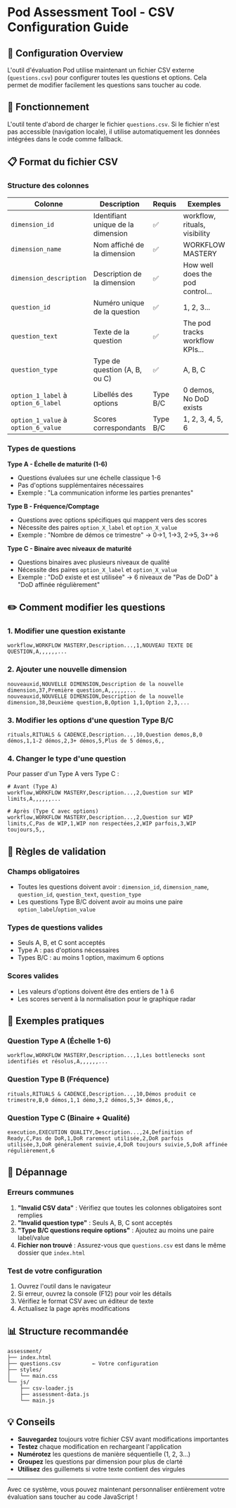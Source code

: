 # Pod Assessment Tool - CSV Configuration Guide

## 📄 Configuration Overview

L'outil d'évaluation Pod utilise maintenant un fichier CSV externe (`questions.csv`) pour configurer toutes les questions et options. Cela permet de modifier facilement les questions sans toucher au code.

## 🔧 Fonctionnement

L'outil tente d'abord de charger le fichier `questions.csv`. Si le fichier n'est pas accessible (navigation locale), il utilise automatiquement les données intégrées dans le code comme fallback.

## 📋 Format du fichier CSV

### Structure des colonnes

| Colonne | Description | Requis | Exemples |
|---------|-------------|---------|----------|
| `dimension_id` | Identifiant unique de la dimension | ✅ | workflow, rituals, visibility |
| `dimension_name` | Nom affiché de la dimension | ✅ | WORKFLOW MASTERY |
| `dimension_description` | Description de la dimension | ✅ | How well does the pod control... |
| `question_id` | Numéro unique de la question | ✅ | 1, 2, 3... |
| `question_text` | Texte de la question | ✅ | The pod tracks workflow KPIs... |
| `question_type` | Type de question (A, B, ou C) | ✅ | A, B, C |
| `option_1_label` à `option_6_label` | Libellés des options | Type B/C | 0 demos, No DoD exists |
| `option_1_value` à `option_6_value` | Scores correspondants | Type B/C | 1, 2, 3, 4, 5, 6 |

### Types de questions

**Type A - Échelle de maturité (1-6)**
- Questions évaluées sur une échelle classique 1-6
- Pas d'options supplémentaires nécessaires
- Exemple : "La communication informe les parties prenantes"

**Type B - Fréquence/Comptage**
- Questions avec options spécifiques qui mappent vers des scores
- Nécessite des paires `option_X_label` et `option_X_value`
- Exemple : "Nombre de démos ce trimestre" → 0→1, 1→3, 2→5, 3+→6

**Type C - Binaire avec niveaux de maturité**
- Questions binaires avec plusieurs niveaux de qualité
- Nécessite des paires `option_X_label` et `option_X_value`
- Exemple : "DoD existe et est utilisée" → 6 niveaux de "Pas de DoD" à "DoD affinée régulièrement"

## ✏️ Comment modifier les questions

### 1. Modifier une question existante
```csv
workflow,WORKFLOW MASTERY,Description...,1,NOUVEAU TEXTE DE QUESTION,A,,,,,,...
```

### 2. Ajouter une nouvelle dimension
```csv
nouveauxid,NOUVELLE DIMENSION,Description de la nouvelle dimension,37,Première question,A,,,,,,...
nouveauxid,NOUVELLE DIMENSION,Description de la nouvelle dimension,38,Deuxième question,B,Option 1,1,Option 2,3,...
```

### 3. Modifier les options d'une question Type B/C
```csv
rituals,RITUALS & CADENCE,Description...,10,Question demos,B,0 démos,1,1-2 démos,2,3+ démos,5,Plus de 5 démos,6,,
```

### 4. Changer le type d'une question
Pour passer d'un Type A vers Type C :
```csv
# Avant (Type A)
workflow,WORKFLOW MASTERY,Description...,2,Question sur WIP limits,A,,,,,,...

# Après (Type C avec options)
workflow,WORKFLOW MASTERY,Description...,2,Question sur WIP limits,C,Pas de WIP,1,WIP non respectées,2,WIP parfois,3,WIP toujours,5,,
```

## 🔧 Règles de validation

### Champs obligatoires
- Toutes les questions doivent avoir : `dimension_id`, `dimension_name`, `question_id`, `question_text`, `question_type`
- Les questions Type B/C doivent avoir au moins une paire `option_label`/`option_value`

### Types de questions valides
- Seuls A, B, et C sont acceptés
- Type A : pas d'options nécessaires
- Types B/C : au moins 1 option, maximum 6 options

### Scores valides
- Les valeurs d'options doivent être des entiers de 1 à 6
- Les scores servent à la normalisation pour le graphique radar

## 📝 Exemples pratiques

### Question Type A (Échelle 1-6)
```csv
workflow,WORKFLOW MASTERY,Description...,1,Les bottlenecks sont identifiés et résolus,A,,,,,,...
```

### Question Type B (Fréquence)
```csv
rituals,RITUALS & CADENCE,Description...,10,Démos produit ce trimestre,B,0 démos,1,1 démo,3,2 démos,5,3+ démos,6,,
```

### Question Type C (Binaire + Qualité)
```csv
execution,EXECUTION QUALITY,Description...,24,Definition of Ready,C,Pas de DoR,1,DoR rarement utilisée,2,DoR parfois utilisée,3,DoR généralement suivie,4,DoR toujours suivie,5,DoR affinée régulièrement,6
```

## 🚨 Dépannage

### Erreurs communes

1. **"Invalid CSV data"** : Vérifiez que toutes les colonnes obligatoires sont remplies
2. **"Invalid question type"** : Seuls A, B, C sont acceptés
3. **"Type B/C questions require options"** : Ajoutez au moins une paire label/value
4. **Fichier non trouvé** : Assurez-vous que `questions.csv` est dans le même dossier que `index.html`

### Test de votre configuration

1. Ouvrez l'outil dans le navigateur
2. Si erreur, ouvrez la console (F12) pour voir les détails
3. Vérifiez le format CSV avec un éditeur de texte
4. Actualisez la page après modifications

## 📊 Structure recommandée

```
assessment/
├── index.html
├── questions.csv          ← Votre configuration
├── styles/
│   └── main.css
└── js/
    ├── csv-loader.js
    ├── assessment-data.js
    └── main.js
```

## 💡 Conseils

- **Sauvegardez** toujours votre fichier CSV avant modifications importantes
- **Testez** chaque modification en rechargeant l'application
- **Numérotez** les questions de manière séquentielle (1, 2, 3...)
- **Groupez** les questions par dimension pour plus de clarté
- **Utilisez** des guillemets si votre texte contient des virgules

---

Avec ce système, vous pouvez maintenant personnaliser entièrement votre évaluation sans toucher au code JavaScript !